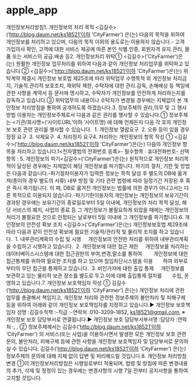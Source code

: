# apple_app
개인정보처리방침1. 개인정보의 처리 목적 <김길수>(‘http://blog.daum.net/ks18521’이하 ‘CityFarmer’) 은(는) 다음의 목적을 위하여 개인정보를 처리하고 있으며, 다음의 목적 이외의 용도로는 이용하지 않습니다.- 고객 가입의사 확인, 고객에 대한 서비스 제공에 따른 본인 식별.인증, 회원자격 유지.관리, 물품 또는 서비스의 공급.배송 등2. 개인정보처리 위탁① <김길수>('CityFarmer')은(는) 원활한 개인정보 업무처리를 위하여 다음과 같이 개인정보 처리업무를 위탁하고 있습니다.② <김길수>('http://blog.daum.net/ks18521‘이하 'CityFarmer')은(는) 위탁계약 체결시 개인정보 보호법 제25조에 따라 위탁업무 수행목적 외 개인정보 처리금지, 기술적․관리적 보호조치, 재위탁 제한, 수탁자에 대한 관리․감독, 손해배상 등 책임에 관한 사항을 계약서 등 문서에 명시하고, 수탁자가 개인정보를 안전하게 처리하는지를 감독하고 있습니다.③ 위탁업무의 내용이나 수탁자가 변경될 경우에는 지체없이 본 개인정보 처리방침을 통하여 공개하도록 하겠습니다.3. 정보주체의 권리,의무 및 그 행사방법 이용자는 개인정보주체로서 다음과 같은 권리를 행사할 수 있습니다.① 정보주체는 <기관/회사명>(‘사이트URL’이하 ‘사이트명) 에 대해 언제든지 다음 각 호의 개인정보 보호 관련 권리를 행사할 수 있습니다.  1. 개인정보 열람요구  2. 오류 등이 있을 경우 정정 요구  3. 삭제요구  4. 처리정지 요구4. 처리하는 개인정보의 항목 작성 ① <김길수>('http://blog.daum.net/ks18521'이하 'CityFarmer')은(는) 다음의 개인정보 항목을 처리하고 있습니다.1<전자앨범의 전화번호 등록>- 필수항목 : 휴대전화번호- 선택항목 : 5. 개인정보의 파기<김길수>('CityFarmer')은(는) 원칙적으로 개인정보 처리목적이 달성된 경우에는 지체없이 해당 개인정보를 파기합니다. 파기의 절차, 기한 및 방법은 다음과 같습니다.-파기절차이용자가 입력한 정보는 목적 달성 후 별도의 DB에 옮겨져(종이의 경우 별도의 서류) 내부 방침 및 기타 관련 법령에 따라 일정기간 저장된 후 혹은 즉시 파기됩니다. 이 때, DB로 옮겨진 개인정보는 법률에 의한 경우가 아니고서는 다른 목적으로 이용되지 않습니다.-파기기한이용자의 개인정보는 개인정보의 보유기간이 경과된 경우에는 보유기간의 종료일로부터 5일 이내에, 개인정보의 처리 목적 달성, 해당 서비스의 폐지, 사업의 종료 등 그 개인정보가 불필요하게 되었을 때에는 개인정보의 처리가 불필요한 것으로 인정되는 날로부터 5일 이내에 그 개인정보를 파기합니다.6. 개인정보의 안전성 확보 조치 <김길수>('CityFarmer')은(는) 개인정보보호법 제29조에 따라 다음과 같이 안전성 확보에 필요한 기술적/관리적 및 물리적 조치를 하고 있습니다.  1. 내부관리계획의 수립 및 시행     개인정보의 안전한 처리를 위하여 내부관리계획을 수립하고 시행하고 있습니다.  2. 개인정보에 대한 접근 제한     개인정보를 처리하는 데이터베이스시스템에 대한 접근권한의 부여,변경,말소를 통하여        개인정보에 대한 접근통제를 위하여 필요한 조치를 하고 있으며 침입차단시스템을 이용       하여 외부로부터의 무단 접근을 통제하고 있습니다.  3. 비인가자에 대한 출입 통제     개인정보를 보관하고 있는 물리적 보관 장소를 별도로 두고 이에 대해 출입통제 절차를       수립, 운영하고 있습니다.7. 개인정보 보호책임자 작성 ① 김길수(‘http://blog.daum.net/ks18521’이하 ‘CityFarmer’) 은(는) 개인정보 처리에 관한 업무를 총괄해서 책임지고, 개인정보 처리와 관련한 정보주체의 불만처리 및 피해구제 등을 위하여 아래와 같이 개인정보 보호책임자를 지정하고 있습니다.▶ 개인정보 보호책임자 성명 :김길수직책 :-직급 :-연락처 :010-3209-1852, ks18521@gmail.com, ※ 개인정보 보호 담당부서로 연결됩니다.▶ 개인정보 보호 담당부서부서명 :담당자 :연락처 :, , ② 정보주체께서는 김길수(‘http://blog.daum.net/ks18521’이하 ‘CityFarmer’) 의 서비스(또는 사업)을 이용하시면서 발생한 모든 개인정보 보호 관련 문의, 불만처리, 피해구제 등에 관한 사항을 개인정보 보호책임자 및 담당부서로 문의하실 수 있습니다. 김길수(‘http://blog.daum.net/ks18521’이하 ‘CityFarmer’) 은(는) 정보주체의 문의에 대해 지체 없이 답변 및 처리해드릴 것입니다.8. 개인정보 처리방침 변경 ①이 개인정보처리방침은 시행일로부터 적용되며, 법령 및 방침에 따른 변경내용의 추가, 삭제 및 정정이 있는 경우에는 변경사항의 시행 7일 전부터 공지사항을 통하여 고지할 것입니다.

